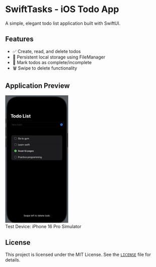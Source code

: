 # SwiftTasks - iOS Todo App

A simple, elegant todo list application built with SwiftUI.

## Features

- ✅ Create, read, and delete todos
- 💾 Persistent local storage using FileManager
- 🎯 Mark todos as complete/incomplete
- 🗑️ Swipe to delete functionality

## Application Preview
<img src="doc-img/screenshot.png" alt="Application Preview" width="200"/>
<br>
Test Device: iPhone 16 Pro Simulator

## License
This project is licensed under the MIT License. See the [`LICENSE`](LICENSE) file for details.
